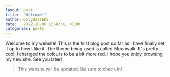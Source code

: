```yaml
---
layout: post
title:  "Welcome!"
author: DovydasTEDS
date:   2022-10-08 12:43:41 +0100
categories: posts
---
```


Welcome to my website! This is the first blog post so far as I have finally set it up to how I like it.
The theme being used is called Moonwalk. It's pretty cool. I changed the colours to be a bit more red.
I hope you enjoy browsing my new site. See you later!

>This website will be updated. Be sure to check in!
